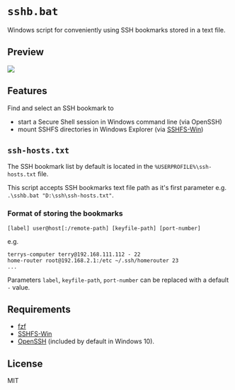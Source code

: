 # `sshb.bat`

Windows script for conveniently using SSH bookmarks stored in a text file.

## Preview

<img src="https://i.imgur.com/Rb4JAAK.png" />

## Features

Find and select an SSH bookmark to
 - start a Secure Shell session in Windows command line (via OpenSSH)
 - mount SSHFS directories in Windows Explorer (via <a href="https://github.com/billziss-gh/sshfs-win">SSHFS-Win</a>)

## `ssh-hosts.txt`

The SSH bookmark list by default is located in the `%USERPROFILE%\ssh-hosts.txt` file.

This script accepts SSH bookmarks text file path as it's first parameter e.g. `.\sshb.bat "D:\ssh\ssh-hosts.txt"`.

### Format of storing the bookmarks

```
[label] user@host[:/remote-path] [keyfile-path] [port-number]
```

e.g.

```
terrys-computer terry@192.168.111.112 - 22
home-router root@192.168.2.1:/etc ~/.ssh/homerouter 23
...
```

Parameters `label`, `keyfile-path`, `port-number` can be replaced with a default `-` value.

## Requirements 

- <a href="https://github.com/junegunn/fzf">fzf</a>
- <a href="https://github.com/billziss-gh/sshfs-win">SSHFS-Win</a>
- <a href="https://docs.microsoft.com/en-us/windows-server/administration/openssh/openssh_overview">OpenSSH</a> (included by default in Windows 10).

## License

MIT
